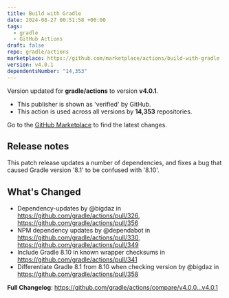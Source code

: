 ```yaml
---
title: Build with Gradle
date: 2024-08-27 00:51:58 +00:00
tags:
  - gradle
  - GitHub Actions
draft: false
repo: gradle/actions
marketplace: https://github.com/marketplace/actions/build-with-gradle
version: v4.0.1
dependentsNumber: "14,353"
---
```



Version updated for **gradle/actions** to version **v4.0.1**.
- This publisher is shown as 'verified' by GitHub.
- This action is used across all versions by **14,353** repositories.

Go to the [GitHub Marketplace](https://github.com/marketplace/actions/build-with-gradle) to find the latest changes.

## Release notes

This patch release updates a number of dependencies, and fixes a bug that caused Gradle version '8.1' to be confused with '8.10'.

## What's Changed
* Dependency-updates by @bigdaz in https://github.com/gradle/actions/pull/326, https://github.com/gradle/actions/pull/356
* NPM dependency updates by @dependabot in https://github.com/gradle/actions/pull/330,  https://github.com/gradle/actions/pull/349
* Include Gradle 8.10 in known wrapper checksums in https://github.com/gradle/actions/pull/341
* Differentiate Gradle 8.1 from 8.10 when checking version by @bigdaz in https://github.com/gradle/actions/pull/358

**Full Changelog**: https://github.com/gradle/actions/compare/v4.0.0...v4.0.1
